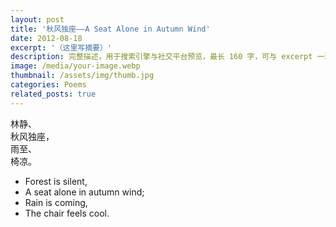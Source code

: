 ```yaml
---
layout: post
title: '秋风独座——A Seat Alone in Autumn Wind'
date: 2012-08-18
excerpt: '（这里写摘要）'
description: 完整描述，用于搜索引擎与社交平台预览，最长 160 字，可与 excerpt 一致
image: /media/your-image.webp
thumbnail: /assets/img/thumb.jpg
categories: Poems
related_posts: true
---
```


林静、  
秋风独座，  
雨至、  
椅凉。

- Forest is silent,
- A seat alone in autumn wind;
- Rain is coming,
- The chair feels cool.